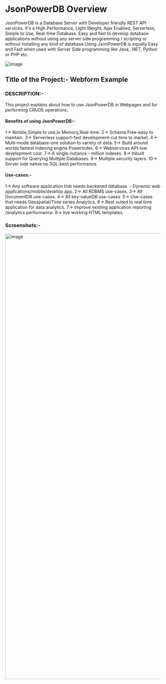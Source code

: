 # JsonPowerDB Overview
JsonPowerDB is a Database Server with Developer friendly REST API services. It's a High Performance, Light Weight, Ajax Enabled, Serverless, Simple to Use, Real-time Database. Easy and fast to develop database applications without using any server side programming / scripting or without installing any kind of database.Using JsonPowerDB is equally Easy and Fast when used with Server Side programming like Java, .NET, Python or PHP etc.

![image](https://user-images.githubusercontent.com/97080055/186483493-01d0017a-7572-4ec8-92f0-43655c9aaec4.png)

## Title of the Project:- Webform Example
### DESCRIPTION:-
This project explains about how to use JsonPowerDB in Webpages and for performing CRUDE operations.

#### Benefits of using JsonPowerDB:-
1-> Nimble,Simple to use,In Memory,Real-time.
2-> Schema Free-easy to maintain.
3-> Serverless support-fast development-cut time to market.
4-> Multi-mode database-one solution to variety of data.
5-> Build around worlds fastest indexing engine PowerIndex.
6-> Webservices API-low development cost.
7-> A single instance - million indexes.
8-> Inbuilt support for Querying Multiple Databases.
9-> Multiple security layers.
10-> Server side native no SQL-best performance. 

#### Use-cases:-
1-> Any software application that needs backened database.
           - Dynamic web applications/mobile/desktop app.
2-> All RDBMS use-cases.
3-> All DocumentDB use-cases.
4-> All key-valueDB use-cases.
5-> Use-cases that needs Geospatial/Time series Analytics.
6-> Best suited to real time application for data analytics.
7-> Improve existing application reporting /analytics performance.
8-> live working HTML templates.

### Screenshots:-
<img width="1439" alt="image" src="https://user-images.githubusercontent.com/97080055/186488241-290e5011-20de-4152-9692-91693ab2058d.png">
